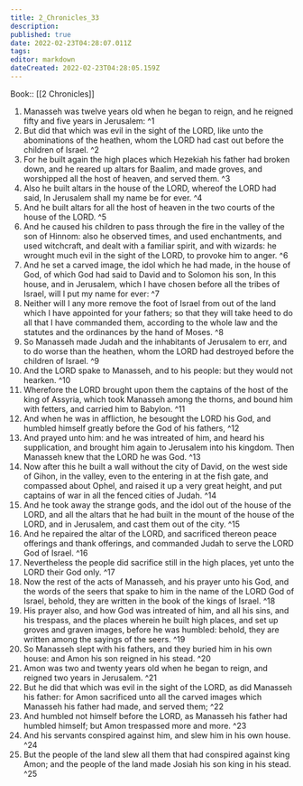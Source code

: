 ```yaml
---
title: 2_Chronicles_33
description: 
published: true
date: 2022-02-23T04:28:07.011Z
tags: 
editor: markdown
dateCreated: 2022-02-23T04:28:05.159Z
---
```


 Book:: [[2 Chronicles]]
 1. Manasseh was twelve years old when he began to reign, and he reigned fifty and five years in Jerusalem: ^1
 2. But did that which was evil in the sight of the LORD, like unto the abominations of the heathen, whom the LORD had cast out before the children of Israel. ^2
 3. For he built again the high places which Hezekiah his father had broken down, and he reared up altars for Baalim, and made groves, and worshipped all the host of heaven, and served them. ^3
 4. Also he built altars in the house of the LORD, whereof the LORD had said, In Jerusalem shall my name be for ever. ^4
 5. And he built altars for all the host of heaven in the two courts of the house of the LORD. ^5
 6. And he caused his children to pass through the fire in the valley of the son of Hinnom: also he observed times, and used enchantments, and used witchcraft, and dealt with a familiar spirit, and with wizards: he wrought much evil in the sight of the LORD, to provoke him to anger. ^6
 7. And he set a carved image, the idol which he had made, in the house of God, of which God had said to David and to Solomon his son, In this house, and in Jerusalem, which I have chosen before all the tribes of Israel, will I put my name for ever: ^7
 8. Neither will I any more remove the foot of Israel from out of the land which I have appointed for your fathers; so that they will take heed to do all that I have commanded them, according to the whole law and the statutes and the ordinances by the hand of Moses. ^8
 9. So Manasseh made Judah and the inhabitants of Jerusalem to err, and to do worse than the heathen, whom the LORD had destroyed before the children of Israel. ^9
 10. And the LORD spake to Manasseh, and to his people: but they would not hearken. ^10
 11. Wherefore the LORD brought upon them the captains of the host of the king of Assyria, which took Manasseh among the thorns, and bound him with fetters, and carried him to Babylon. ^11
 12. And when he was in affliction, he besought the LORD his God, and humbled himself greatly before the God of his fathers, ^12
 13. And prayed unto him: and he was intreated of him, and heard his supplication, and brought him again to Jerusalem into his kingdom. Then Manasseh knew that the LORD he was God. ^13
 14. Now after this he built a wall without the city of David, on the west side of Gihon, in the valley, even to the entering in at the fish gate, and compassed about Ophel, and raised it up a very great height, and put captains of war in all the fenced cities of Judah. ^14
 15. And he took away the strange gods, and the idol out of the house of the LORD, and all the altars that he had built in the mount of the house of the LORD, and in Jerusalem, and cast them out of the city. ^15
 16. And he repaired the altar of the LORD, and sacrificed thereon peace offerings and thank offerings, and commanded Judah to serve the LORD God of Israel. ^16
 17. Nevertheless the people did sacrifice still in the high places, yet unto the LORD their God only. ^17
 18. Now the rest of the acts of Manasseh, and his prayer unto his God, and the words of the seers that spake to him in the name of the LORD God of Israel, behold, they are written in the book of the kings of Israel. ^18
 19. His prayer also, and how God was intreated of him, and all his sins, and his trespass, and the places wherein he built high places, and set up groves and graven images, before he was humbled: behold, they are written among the sayings of the seers. ^19
 20. So Manasseh slept with his fathers, and they buried him in his own house: and Amon his son reigned in his stead. ^20
 21. Amon was two and twenty years old when he began to reign, and reigned two years in Jerusalem. ^21
 22. But he did that which was evil in the sight of the LORD, as did Manasseh his father: for Amon sacrificed unto all the carved images which Manasseh his father had made, and served them; ^22
 23. And humbled not himself before the LORD, as Manasseh his father had humbled himself; but Amon trespassed more and more. ^23
 24. And his servants conspired against him, and slew him in his own house. ^24
 25. But the people of the land slew all them that had conspired against king Amon; and the people of the land made Josiah his son king in his stead. ^25
